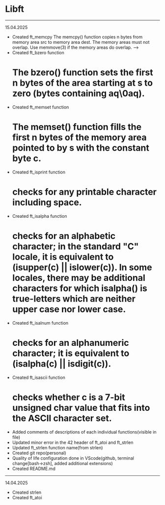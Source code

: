 # Libft

_______________________________________________________________________________________
15.04.2025
- Created ft_memcpy
	<!-->
	The memcpy() function copies n bytes from memory area src to memory area dest. The memory areas must not overlap. Use memmove(3) if the memory areas do overlap.
	-->
- Created ft_bzero function
	# The bzero() function sets the first n bytes of the area starting at s to zero (bytes containing aq\0aq).
- Created ft_memset function
	# The memset() function fills the first n bytes of the memory area pointed to by s with the constant byte c.
- Created ft_isprint function
	# checks for any printable character including space.
- Created ft_isalpha function
	# checks for an alphabetic character; in the standard "C" locale, it is equivalent to (isupper(c) || islower(c)). In some locales, there may be additional characters for which isalpha() is true-letters which are neither upper case nor lower case.
- Created ft_isalnum function
	# checks for an alphanumeric character; it is equivalent to (isalpha(c) || isdigit(c)).
- Created ft_isascii function
	# checks whether c is a 7-bit unsigned char value that fits into the ASCII character set.
- Added comments of descriptions of each individual functions(visible in file)
- Updated minor error in the 42 header of ft_atoi and ft_strlen
- Updated ft_strlen function name(from strlen)
- Created git repo(personal)
- Quality of life configuration done in VScode(github, terminal change[bash->zsh], added additional extensions)
- Created README.md
_____________________________________________________________________________________
14.04.2025
- Created strlen
- Created ft_atoi